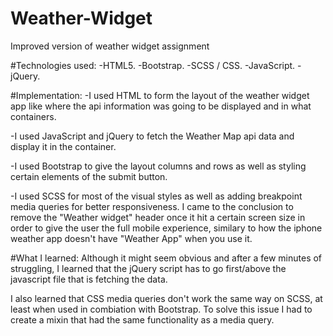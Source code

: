 # Weather-Widget
Improved version of weather widget assignment

#Technologies used:
-HTML5.
-Bootstrap.
-SCSS / CSS.
-JavaScript.
-jQuery.

#Implementation:
-I used HTML to form the layout of the weather widget app like
where the api information was going to be displayed and in what containers.

-I used JavaScript and jQuery to fetch the Weather Map api data and display it in the 
container.

-I used Bootstrap to give the layout columns and rows as well as styling 
certain elements of the submit button.

-I used SCSS for most of the visual styles as well as adding breakpoint media queries for
better responsiveness. I came to the conclusion to remove the "Weather widget" header once it hit a certain screen size in order to give the user the full mobile experience, similary to how the iphone weather app doesn't have "Weather App" when you use it. 

#What I learned:
Although it might seem obvious and after a few minutes of struggling, I learned that the jQuery script has to go first/above the javascript file that is fetching the data.

I also learned that CSS media queries don't work the same way on SCSS, at least when used in combiation with Bootstrap. To solve this issue I had to create a mixin that had the same functionality as a media query.
